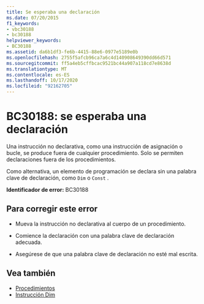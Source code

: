 ```yaml
---
title: Se esperaba una declaración
ms.date: 07/20/2015
f1_keywords:
- vbc30188
- bc30188
helpviewer_keywords:
- BC30188
ms.assetid: da6b1df3-fe6b-4415-88e6-0977e5189e0b
ms.openlocfilehash: 2755f5afcb96ca7a6c4d140908649390dd66d571
ms.sourcegitcommit: ff5a4eb5cffbcac9521bc44a907a118cd7e8638d
ms.translationtype: MT
ms.contentlocale: es-ES
ms.lasthandoff: 10/17/2020
ms.locfileid: "92162705"
---
```

# <a name="bc30188-declaration-expected"></a>BC30188: se esperaba una declaración

Una instrucción no declarativa, como una instrucción de asignación o bucle, se produce fuera de cualquier procedimiento. Solo se permiten declaraciones fuera de los procedimientos.

 Como alternativa, un elemento de programación se declara sin una palabra clave de declaración, como `Dim` o `Const` .

 **Identificador de error:** BC30188

## <a name="to-correct-this-error"></a>Para corregir este error

- Mueva la instrucción no declarativa al cuerpo de un procedimiento.

- Comience la declaración con una palabra clave de declaración adecuada.

- Asegúrese de que una palabra clave de declaración no esté mal escrita.

## <a name="see-also"></a>Vea también

- [Procedimientos](../../programming-guide/language-features/procedures/index.md)
- [Instrucción Dim](../statements/dim-statement.md)
